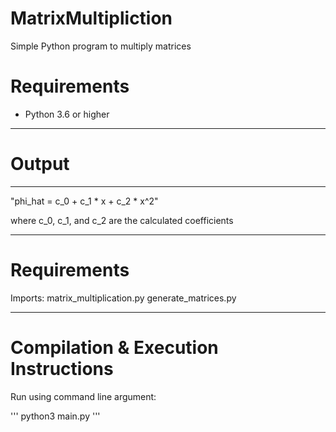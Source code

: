 # MatrixMultipliction

Simple Python program to multiply matrices

# Requirements

  * Python 3.6 or higher

----------------------------------------------------------

# Output
---------------------------------------------------------- 

"phi_hat = c_0 + c_1 * x + c_2 * x^2"

where c_0, c_1, and c_2 are the calculated coefficients

----------------------------------------------------------

# Requirements

Imports:
	matrix_multiplication.py
	generate_matrices.py

----------------------------------------------------------
# Compilation & Execution Instructions

Run using command line argument:

'''
python3 main.py
'''